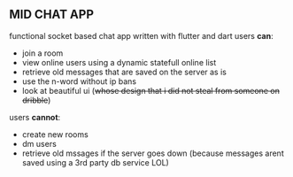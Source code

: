 ## MID CHAT APP

functional socket based chat app written with flutter and dart
users **can**:
  - join a room
  - view online users using a dynamic statefull online list
  - retrieve old messages that are saved on the server as is
  - use the n-word without ip bans
  - look at beautiful ui (~~whose design that i did not steal from someone on dribble~~)

users **cannot**:
  - create new rooms
  - dm users
  - retrieve old mssages if the server goes down (because messages arent saved using a 3rd party db service LOL)
